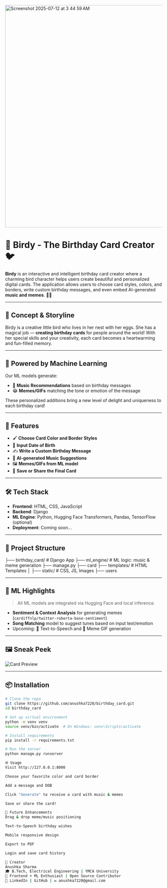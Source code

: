<img width="1434" height="713" alt="Screenshot 2025-07-12 at 3 44 59 AM" src="https://github.com/user-attachments/assets/8e9b94fe-a1cc-41a2-8d0e-0e953b15b150" />

# 🎉 Birdy - The Birthday Card Creator 🐦

**Birdy** is an interactive and intelligent birthday card creator where a charming bird character helps users create beautiful and personalized digital cards. The application allows users to choose card styles, colors, and borders, write custom birthday messages, and even embed AI-generated **music and memes**. 🐣✨

---

## 🐤 Concept & Storyline

Birdy is a creative little bird who lives in her nest with her eggs. She has a magical job — **creating birthday cards** for people around the world! With her special skills and your creativity, each card becomes a heartwarming and fun-filled memory.

---

## 🧠 Powered by Machine Learning

Our ML models generate:

- 🎵 **Music Recommendations** based on birthday messages
- 😂 **Memes/GIFs** matching the tone or emotion of the message

These personalized additions bring a new level of delight and uniqueness to each birthday card!

---

## 🚀 Features

- 🖌️ **Choose Card Color and Border Styles**
- 📅 **Input Date of Birth**
- ✍️ **Write a Custom Birthday Message**
- 🤖 **AI-generated Music Suggestions**
- 🖼️ **Memes/GIFs from ML model**
- 💾 **Save or Share the Final Card**

---

## 🛠️ Tech Stack

- **Frontend**: HTML, CSS, JavaScript
- **Backend**: Django
- **ML Engine**: Python, Hugging Face Transformers, Pandas, TensorFlow (optional)
- **Deployment**: Coming soon...

---

## 📁 Project Structure
├── birthday_card/ # Django App
├── ml_engine/ # ML logic: music & meme generation
├── manage.py
├── card
├── templates/ # HTML Templates
│ ├── static/ # CSS, JS, Images
├── users



---

## 🧠 ML Highlights

> All ML models are integrated via Hugging Face and local inference.

- **Sentiment & Context Analysis** for generating memes (`cardiffnlp/twitter-roberta-base-sentiment`)
- **Song Matching** model to suggest tunes based on input text/emotion
- Upcoming: 🎤 Text-to-Speech and 🎥 Meme GIF generation

---

## 🖼️ Sneak Peek

![Card Preview](static/card/images/sample_card.png)

---

## 📦 Installation

```bash
# Clone the repo
git clone https://github.com/anushka7220/birthday_card.git
cd birthday_card

# Set up virtual environment
python -m venv venv
source venv/bin/activate  # On Windows: venv\Scripts\activate

# Install requirements
pip install -r requirements.txt

# Run the server
python manage.py runserver

🌐 Usage
Visit http://127.0.0.1:8000

Choose your favorite color and card border

Add a message and DOB

Click "Generate" to receive a card with music & memes

Save or share the card!

🧪 Future Enhancements
Drag & drop meme/music positioning

Text-to-Speech birthday wishes

Mobile responsive design

Export to PDF

Login and save card history

💖 Creator
Anushka Sharma
🎓 B.Tech, Electrical Engineering | YMCA University
💼 Frontend + ML Enthusiast | Open Source Contributor
🔗 LinkedIn | GitHub | ✉️ anushka7220@gmail.com
